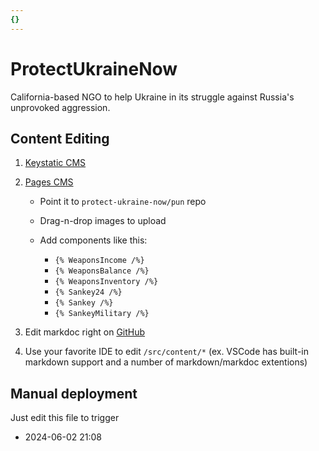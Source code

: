 ```yaml
---
{}
---
```

# ProtectUkraineNow

California-based NGO to help Ukraine in its struggle against Russia's unprovoked aggression.

## Content Editing

1. [Keystatic CMS](protectukrainenow.org/keystatic)

1. [Pages CMS](cms.protectukrainenow.org)

   - Point it to `protect-ukraine-now/pun` repo

   - Drag-n-drop images to upload

   - Add components like this:

     - `{% WeaponsIncome /%}`
     - `{% WeaponsBalance /%}`
     - `{% WeaponsInventory /%}`
     - `{% Sankey24 /%}`
     - `{% Sankey /%}`
     - `{% SankeyMilitary /%}`

1. Edit markdoc right on [GitHub](https://github.com/protect-ukraine-now/pun/tree/master/src/content)

1. Use your favorite IDE to edit `/src/content/*` (ex. VSCode has built-in markdown support and a number of markdown/markdoc extentions)

## Manual deployment

Just edit this file to trigger

- 2024-06-02 21:08
